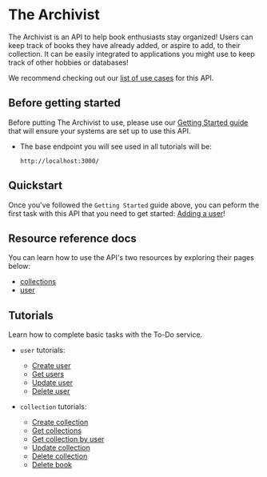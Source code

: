 

# The Archivist

The Archivist is an API to help book enthusiasts stay organized! Users can keep track of books they have already added, or aspire to add, to their collection. It can be easily integrated to applications you might use to keep track of other hobbies or databases!

We recommend checking out our [list of use cases](./Tutorials/use-cases.md) for this API.

## Before getting started

Before putting The Archivist to use, please use our [Getting Started guide](./Tutorials/getting-started.md) that will ensure your systems are set up to use this API.

* The base endpoint you will see used in all tutorials will be:

  ``` shell
  http://localhost:3000/
  ```

## Quickstart
Once you've followed the `Getting Started` guide above, you can peform the first task with this API that you need to get started: [Adding a user](./Resources/CRUD-topics/add-users.md)!

## Resource reference docs
You can learn how to use the API's two resources by exploring their pages below:

* [collections](./Resources/collections.md)
* [user](./Resources/user.md)

## Tutorials

Learn how to complete basic tasks with the To-Do service.  

* `user` tutorials:
  * [Create user](./Resources/CRUD-topics/add-users.md)
  * [Get users](./Resources/CRUD-topics/get-users.md)
  * [Update user](./Resources/CRUD-topics/update-users.md)
  * [Delete user](./Resources/CRUD-topics/delete-users.md)
 
* `collection` tutorials:
  * [Create collection](./Resources/CRUD-topics/add-collections.md)
  * [Get collections](./Resources/CRUD-topics/get-collections.md)
  * [Get collection by user](./Resources/CRUD-topics/collections-by-user.md)
  * [Update collection](./Resources/CRUD-topics/update-collections.md)
  * [Delete collection](./Resources/CRUD-topics/delete-collections.md)
  * [Delete book](./Resources/CRUD-topics/delete-books.md)
